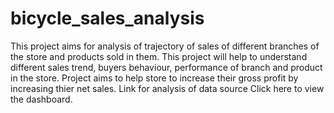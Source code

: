# bicycle_sales_analysis
This project aims for analysis of trajectory of sales of different branches of the store and products sold in them. This project will help to understand different sales trend, buyers behaviour, performance of branch and product in the store. Project aims to help store to increase their gross profit by increasing thier net sales.
Link for analysis of data source  Click here to view the dashboard.[
](https://public.tableau.com/views/Book1_17120693583230/Dashboard4?:language=en-GB&:sid=&:display_count=n&:origin=viz_share_link)
